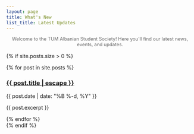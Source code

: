 ```yaml
---
layout: page
title: What's New
list_title: Latest Updates
---
```


<div style="text-align: center; font-size: 0.9em; color: #666; margin-bottom: 15px;">
    Welcome to the TUM Albanian Student Society! Here you'll find our latest news, events, and updates.
</div>

{% if site.posts.size > 0 %}
<div class="post-list">
  {% for post in site.posts %}
  <article class="post-card">
    <h3>
      <a href="{{ post.url | relative_url }}">{{ post.title | escape }}</a>
    </h3>
    <span class="post-meta">{{ post.date | date: "%B %-d, %Y" }}</span>
    <p>{{ post.excerpt }}</p>
  </article>
  {% endfor %}
</div>
{% endif %}
